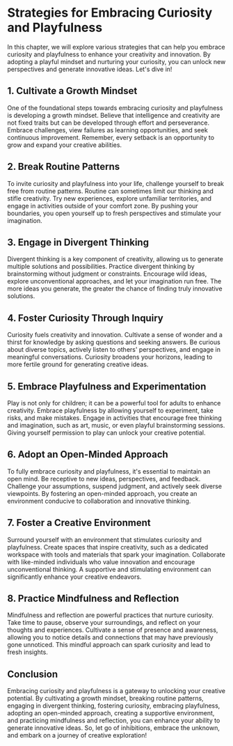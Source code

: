 # Strategies for Embracing Curiosity and Playfulness

In this chapter, we will explore various strategies that can help you embrace curiosity and playfulness to enhance your creativity and innovation. By adopting a playful mindset and nurturing your curiosity, you can unlock new perspectives and generate innovative ideas. Let's dive in!

## 1\. Cultivate a Growth Mindset

One of the foundational steps towards embracing curiosity and playfulness is developing a growth mindset. Believe that intelligence and creativity are not fixed traits but can be developed through effort and perseverance. Embrace challenges, view failures as learning opportunities, and seek continuous improvement. Remember, every setback is an opportunity to grow and expand your creative abilities.

## 2\. Break Routine Patterns

To invite curiosity and playfulness into your life, challenge yourself to break free from routine patterns. Routine can sometimes limit our thinking and stifle creativity. Try new experiences, explore unfamiliar territories, and engage in activities outside of your comfort zone. By pushing your boundaries, you open yourself up to fresh perspectives and stimulate your imagination.

## 3\. Engage in Divergent Thinking

Divergent thinking is a key component of creativity, allowing us to generate multiple solutions and possibilities. Practice divergent thinking by brainstorming without judgment or constraints. Encourage wild ideas, explore unconventional approaches, and let your imagination run free. The more ideas you generate, the greater the chance of finding truly innovative solutions.

## 4\. Foster Curiosity Through Inquiry

Curiosity fuels creativity and innovation. Cultivate a sense of wonder and a thirst for knowledge by asking questions and seeking answers. Be curious about diverse topics, actively listen to others' perspectives, and engage in meaningful conversations. Curiosity broadens your horizons, leading to more fertile ground for generating creative ideas.

## 5\. Embrace Playfulness and Experimentation

Play is not only for children; it can be a powerful tool for adults to enhance creativity. Embrace playfulness by allowing yourself to experiment, take risks, and make mistakes. Engage in activities that encourage free thinking and imagination, such as art, music, or even playful brainstorming sessions. Giving yourself permission to play can unlock your creative potential.

## 6\. Adopt an Open-Minded Approach

To fully embrace curiosity and playfulness, it's essential to maintain an open mind. Be receptive to new ideas, perspectives, and feedback. Challenge your assumptions, suspend judgment, and actively seek diverse viewpoints. By fostering an open-minded approach, you create an environment conducive to collaboration and innovative thinking.

## 7\. Foster a Creative Environment

Surround yourself with an environment that stimulates curiosity and playfulness. Create spaces that inspire creativity, such as a dedicated workspace with tools and materials that spark your imagination. Collaborate with like-minded individuals who value innovation and encourage unconventional thinking. A supportive and stimulating environment can significantly enhance your creative endeavors.

## 8\. Practice Mindfulness and Reflection

Mindfulness and reflection are powerful practices that nurture curiosity. Take time to pause, observe your surroundings, and reflect on your thoughts and experiences. Cultivate a sense of presence and awareness, allowing you to notice details and connections that may have previously gone unnoticed. This mindful approach can spark curiosity and lead to fresh insights.

## Conclusion

Embracing curiosity and playfulness is a gateway to unlocking your creative potential. By cultivating a growth mindset, breaking routine patterns, engaging in divergent thinking, fostering curiosity, embracing playfulness, adopting an open-minded approach, creating a supportive environment, and practicing mindfulness and reflection, you can enhance your ability to generate innovative ideas. So, let go of inhibitions, embrace the unknown, and embark on a journey of creative exploration!
